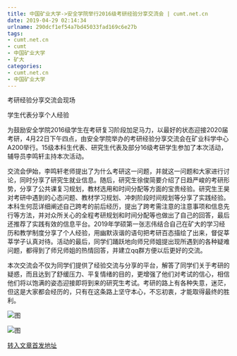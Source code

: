 ```yaml
---
title: 中国矿业大学->安全学院举行2016级考研经验分享交流会 | cumt.net.cn
date: 2019-04-29 02:14:34
urlname: 290dcf1ef54a7bd45033fad169c6e27b
tags: 
- cumt.net.cn
- cumt
- 中国矿业大学
- 矿大
categories:
- cumt.net.cn
- 中国矿业大学
---
```


考研经验分享交流会现场

学生代表分享个人经验

为鼓励安全学院2016级学生在考研复习阶段加足马力，以最好的状态迎接2020届考研，4月22日下午四点，由安全学院举办的考研经验分享交流会在矿业科学中心A200举行。15级本科生代表、研究生代表及部分16级考研学生参加了本次活动，辅导员李鸣轩主持本次活动。

交流会伊始，李鸣轩老师提出了为什么考研这一问题，并就这一问题和大家进行讨论，同时分享了研究生就业信息。随后，研究生徐俊简要介绍了日趋严峻的考研形势，分享了公共课复习规划，教材选用和时间分配等方面的宝贵经验。研究生王昊对考研中遇到的心态问题、教材学习规划、冲刺阶段时间规划等分享了实践经验。本科生何蕊详细阐述自己跨考的前后经历，提出了跨考需注意的注意事项和信息先行等方法，并对众所关心的全程考研规划和时间分配等也做出了自己的回答，最后还推荐了实践有效的信息平台。2019年学硕第一张志伟结合自己在矿大的学习经历和教学制度分享了个人经验，用幽默诙谐的语句把考研百态描绘了出来，督促莘莘学子认真对待。活动的最后，同学们踊跃地向师兄师姐提出现所遇到的各种疑难问题，都得到了师兄师姐的热情回答，并建立qq群方便以后更好的交流。

本次交流会不仅为同学们提供了经验交流与分享的平台，解答了同学们关于考研的疑惑，而且达到了舒缓压力、平复情绪的目的，更增强了他们对考试的信心，相信他们将以饱满的姿态迎接即将到来的研究生考试。考研的路上有各种失意，迷茫，但这是大家都会经历的，只有在这条路上坚守本心，不忘初衷，才能取得最终的胜利。

![图](http://xwzx.cumt.edu.cn/_upload/article/images/97/0b/e0ed5d014dc69f676107ede681d3/49e3a854-ce21-437d-9ba2-97dfdbd34b0c.jpg)

![图](http://xwzx.cumt.edu.cn/_upload/article/images/97/0b/e0ed5d014dc69f676107ede681d3/b35496b0-93fc-4020-b420-877f35889581.jpg)

[转入文章首发地址](http://xwzx.cumt.edu.cn/f4/65/c523a521317/page.htm)